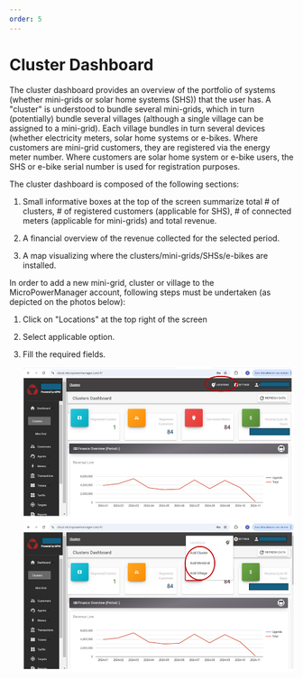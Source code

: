 ```yaml
---
order: 5
---
```


# Cluster Dashboard

The cluster dashboard provides an overview of the portfolio of systems (whether mini-grids or solar home systems (SHS)) that the user has.
A "cluster" is understood to bundle several mini-grids, which in turn (potentially) bundle several villages (although a single village can be assigned to a mini-grid).
Each village bundles in turn several devices (whether electricity meters, solar home systems or e-bikes.
Where customers are mini-grid customers, they are registered via the energy meter number.
Where customers are solar home system or e-bike users, the SHS or e-bike serial number is used for registration purposes.

The cluster dashboard is composed of the following sections:

1. Small informative boxes at the top of the screen summarize total # of clusters, # of registered customers (applicable for SHS), # of connected meters (applicable for mini-grids) and total revenue.

2. A financial overview of the revenue collected for the selected period.

3. A map visualizing where the clusters/mini-grids/SHSs/e-bikes are installed.

In order to add a new mini-grid, cluster or village to the MicroPowerManager account, following steps must be undertaken (as depicted on the photos below):

1. Click on "Locations" at the top right of the screen

2. Select applicable option.

3. Fill the required fields.

   ![New Mini-Grid 1](images/new-mini-grid-1.png)
   ![New Mini-Grid 2](images/new-mini-grid-2.png)
